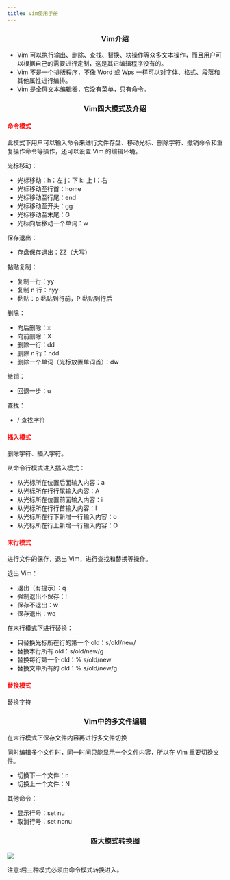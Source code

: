 ```yaml
---
title: Vim使用手册
---
```


### <center>Vim介绍</center>

- Vim 可以执行输出、删除、查找、替换、块操作等众多文本操作，而且用户可以根据自己的需要进行定制，这是其它编辑程序没有的。
- Vim 不是一个排版程序，不像 Word 或 Wps 一样可以对字体、格式、段落和其他属性进行编排。
- Vim 是全屏文本编辑器，它没有菜单，只有命令。

### <center>Vim四大模式及介绍</center>

#### <font color=red>命令模式</font>

此模式下用户可以输入命令来进行文件存盘、移动光标、删除字符、撤销命令和重复操作命令等操作，还可以设置 Vim 的编辑环境。

光标移动：

- 光标移动：h：左 j：下 k: 上 l：右
- 光标移动至行首：home
- 光标移动至行尾：end
- 光标移动至开头：gg
- 光标移动至末尾：G
- 光标向后移动一个单词：w

保存退出：

- 存盘保存退出：ZZ（大写）

黏贴复制：

- 复制一行：yy
- 复制 n 行：nyy
- 黏贴：p 黏贴到行前，P 黏贴到行后

删除：

- 向后删除：x
- 向前删除：X
- 删除一行：dd
- 删除 n 行：ndd
- 删除一个单词（光标放置单词首）：dw

撤销：

- 回退一步：u

查找：

- / 查找字符

#### <font color=red>插入模式</font>

删除字符、插入字符。

从命令行模式进入插入模式：

- 从光标所在位置后面输入内容：a
- 从光标所在行行尾输入内容：A
- 从光标所在位置前面输入内容：i
- 从光标所在行行首输入内容：I
- 从光标所在行下新增一行输入内容：o
- 从光标所在行上新增一行输入内容：O

#### <font color=red>末行模式</font>

进行文件的保存，退出 Vim，进行查找和替换等操作。

退出 Vim：

- 退出（有提示）：q
- 强制退出不保存：!
- 保存不退出：w
- 保存退出：wq

在末行模式下进行替换：

- 只替换光标所在行的第一个 old：s/old/new/
- 替换本行所有 old：s/old/new/g
- 替换每行第一个 old：% s/old/new
- 替换文中所有的 old：% s/old/new/g

#### <font color=red>替换模式</font>

替换字符

### <center>Vim中的多文件编辑</center>

在末行模式下保存文件内容再进行多文件切换

同时编辑多个文件时，同一时间只能显示一个文件内容，所以在 Vim 重要切换文件。

- 切换下一个文件：n
- 切换上一个文件：N

其他命令：

- 显示行号：set nu
- 取消行号：set nonu

### <center>四大模式转换图</center>

![](images/屏幕截图-2021-02-18-132406.png)

注意:后三种模式必须由命令模式转换进入。